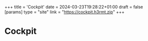 +++
title = 'Cockpit'
date = 2024-03-23T19:28:22+01:00
draft = false
[params]
    type = "site"
    link = "https://cockpit.h3rmt.zip"
+++

# Cockpit 